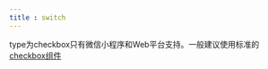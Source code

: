 ```yaml
---
title : switch
---
```


<!-- ## switch -->

<!-- UTSCOMJSON.switch.name -->

<!-- UTSCOMJSON.switch.description -->

<!-- UTSCOMJSON.switch.compatibility -->

<!-- UTSCOMJSON.switch.attribute -->

type为checkbox只有微信小程序和Web平台支持。一般建议使用标准的[checkbox组件](checkbox-group.md)

<!-- UTSCOMJSON.switch.event -->

<!-- UTSCOMJSON.switch.component_type-->

<!-- UTSCOMJSON.switch.children -->

<!-- UTSCOMJSON.switch.example -->

<!-- UTSCOMJSON.switch.reference -->
